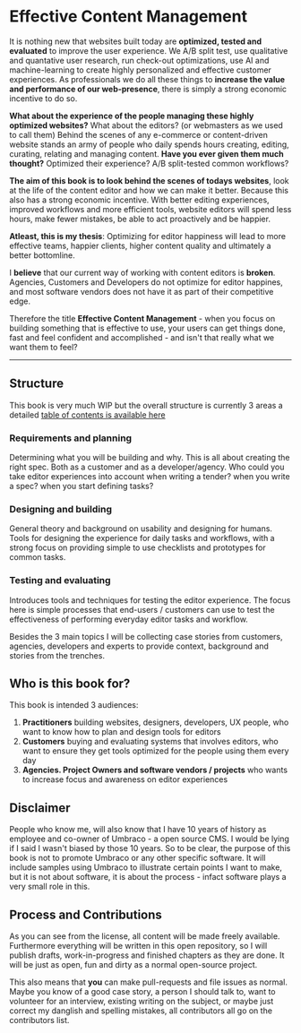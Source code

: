 # Effective Content Management

It is nothing new that websites built today are **optimized, tested and evaluated** to improve the user experience. We A/B split test, use qualitative and quantative user research, run check-out optimizations, use AI and machine-learning to create highly personalized and effective customer experiences. As professionals we do all these things to **increase the value and performance of our web-presence**, there is simply a strong economic incentive to do so.

**What about the experience of the people managing these highly optimized websites?** What about the editors? (or webmasters as we used to call them) Behind the scenes of any e-commerce or content-driven website stands an army of people who daily spends hours creating, editing, curating, relating and managing content. **Have you ever given them much thought?** Optimized their experience? A/B split-tested common workflows? 

**The aim of this book is to look behind the scenes of todays websites**, look at the life of the content editor and how we can make it better. Because this also has a strong economic incentive. With better editing experiences, improved workflows and more efficient tools, website editors will spend less hours, make fewer mistakes, be able to act proactively and be happier. 

**Atleast, this is my thesis**: Optimizing for editor happiness will lead to more effective teams, happier clients, higher content quality and ultimately a better bottomline.

I **believe** that our current way of working with content editors is **broken**. Agencies, Customers and Developers do not optimize for editor happines, and most software vendors does not have it as part of their competitive edge.

Therefore the title **Effective Content Management** - when you focus on building something that is effective to use, your users can get things done, fast and feel confident and accomplished - and isn't that really what we want them to feel?

----

## Structure
This book is very much WIP but the overall structure is currently 3 areas a detailed [table of contents is available here](table-of-contents.md)

### Requirements and planning
Determining what you will be building and why. This is all about creating the right spec. Both as a customer and as a developer/agency. Who could you take editor experiences into account when writing a tender? when you write a spec? when you start defining tasks? 

### Designing and building
General theory and background on usability and designing for humans. Tools for designing the experience for daily tasks and workflows, with a strong focus on providing simple to use checklists and prototypes for common tasks. 

### Testing and evaluating
Introduces tools and techniques for testing the editor experience. The focus here is simple processes that end-users / customers can use to test the effectiveness of performing everyday editor tasks and workflow. 

Besides the 3 main topics I will be collecting case stories from customers, agencies, developers and experts to provide context, background and stories from the trenches. 

## Who is this book for?
This book is intended 3 audiences: 

1. **Practitioners** building websites, designers, developers, UX people, who want to know how to plan and design tools for editors
2. **Customers** buying and evaluating systems that involves editors, who want to ensure they get tools optimized for the people using them every day
3. **Agencies. Project Owners and software vendors / projects** who wants to increase focus and awareness on editor experiences

## Disclaimer
People who know me, will also know that I have 10 years of history as employee and co-owner of Umbraco - a open source CMS. I would be lying if I said I wasn't biased by those 10 years. So to be clear, the purpose of this book is not to promote Umbraco or any other specific software. It will include samples using Umbraco to illustrate certain points I want to make, but it is not about software, it is about the process - infact software plays a very small role in this. 

## Process and Contributions
As you can see from the license, all content will be made freely available. Furthermore everything will be written in this open repository, so I will publish drafts, work-in-progress and finished chapters as they are done. It will be just as open, fun and dirty as a normal open-source project. 

This also means that **you** can make pull-requests and file issues as normal. Maybe you know of a good case story, a person I should talk to, want to volunteer for an interview, existing writing on the subject, or maybe just correct my danglish and spelling mistakes, all contributors all go on the contributors list. 
